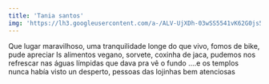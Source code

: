 ```yaml
---
title: 'Tania santos'
img: 'https://lh3.googleusercontent.com/a-/ALV-UjXDh-03wSS5541vK62G0js5NuZ0Iv_NF6huB-MjhcEgUFcw=w66-h66-p-rp-mo-ba5-br100'
---
```

Que lugar maravilhoso, uma tranquilidade longe do que vivo, fomos de bike, pude apreciar Is alimentos vegano, sorvete, coxinha de jaca, pudemos nos refrescar nas águas límpidas que dava pra vê o fundo ....e os templos nunca había visto un desperto, pessoas das lojinhas bem atenciosas